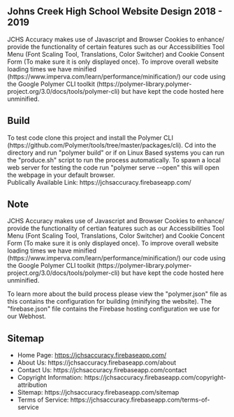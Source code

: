 <h2>Johns Creek High School Website Design 2018 - 2019</h2>JCHS Accuracy makes use of Javascript and Browser Cookies to enhance/ provide the functionality of certain features such as our Accessibilities Tool Menu (Font Scaling Tool, Translations, Color Switcher) and Cookie Consent Form (To make sure it is only displayed once). To improve overall website loading times we have minified (https://www.imperva.com/learn/performance/minification/) our code using the Google Polymer CLI toolkit (https://polymer-library.polymer-project.org/3.0/docs/tools/polymer-cli) but have kept the code hosted here unminified.

<h2>Build</h2> To test code clone this project and install the Polymer CLI (https://github.com/Polymer/tools/tree/master/packages/cli). Cd into the directory and run "polymer build" or if on Linux Based systems you can run the "produce.sh" script to run the process automatically. To spawn a local web server for testing the code run "polymer serve --open" this will open the webpage in your default browser.
<br />
Publically Available Link: https://jchsaccuracy.firebaseapp.com/

<h2>Note</h2> JCHS Accuracy makes use of Javascript and Browser Cookies to enhance/ provide the functionality of certian features such as our Accessibilities Tool Menu (Font Scaling Tool, Translations, Color Switcher) and Cookie Concent Form (To make sure it is only displayed once). To improve overall website loading times we have minified (https://www.imperva.com/learn/performance/minification/) our code using the Google Polymer CLI toolkit (https://polymer-library.polymer-project.org/3.0/docs/tools/polymer-cli) but have kept the code hosted here unminified.

To learn more about the build process please view the "polymer.json" file as this contains the configuration for building (minifying the website). The "firebase.json" file contains the Firebase hosting configuration we use for our Webhost.

<h2>Sitemap</h2>
<ul>
  <li>Home Page: <a href="https://jchsaccuracy.firebaseapp.com" target="_blank">https://jchsaccuracy.firebaseapp.com/</a></li>
  <li>About Us: https://jchsaccuracy.firebaseapp.com/about</li>
<li>Contact Us: https://jchsaccuracy.firebaseapp.com/contact</li>
<li>Copyright Information: https://jchsaccuracy.firebaseapp.com/copyright-attribution</li>
<li>Sitemap: https://jchsaccuracy.firebaseapp.com/sitemap</li>
<li>Terms of Service: https://jchsaccuracy.firebaseapp.com/terms-of-service</li>
 </ul>
